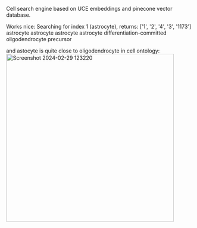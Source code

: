 Cell search engine based on UCE embeddings and pinecone vector database.

Works nice:
Searching for index 1 (astrocyte), returns: 
['1', '2', '4', '3', '1173']
astrocyte
astrocyte
astrocyte
astrocyte
differentiation-committed oligodendrocyte precursor

and astocyte is quite close to oligodendrocyte in cell ontology:
<img width="450" alt="Screenshot 2024-02-29 123220" src="https://github.com/JiriBruthans/UCEsearch/assets/136194089/41d044ee-a5af-4760-9b90-7fdde76135ae">
